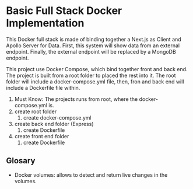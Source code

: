 # Basic Full Stack Docker Implementation

This Docker full stack is made of binding together a Next.js as Client and Apollo Server for Data. First, this system will show data from an external endpoint. Finally, the external endpoint will be replaced by a MongoDB endpoint.

This project use Docker Compose, which bind together front and back end. The project is built from a root folder to placed the rest into it. The root folder will include a docker-compose.yml file, then, fron and back end will include a Dockerfile file within.

1. Must Know: The projects runs from root, where the docker-compose.yml is.
2. create root folder
      1. create docker-compose.yml
3. create back end folder (Express)
      1. create Dockerfile
4. create front end folder
      1. create Dockerfile



## Glosary

* Docker volumes: allows to detect and return live changes in the volumes.









